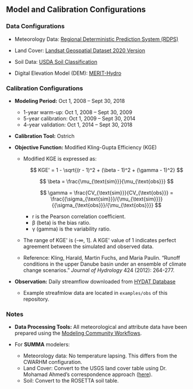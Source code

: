 ## Model and Calibration Configurations

### Data Configurations

- Meteorology Data: [Regional Deterministic Prediction System (RDPS)](https://github.com/kasra-keshavarz/datatool/tree/main/scripts/eccc-rdrs) 
  
- Land Cover: [Landsat Geospatial Dataset 2020 Version](https://github.com/kasra-keshavarz/gistool/tree/main/landsat)
  
- Soil Data: [USDA Soil Classification](https://hydroshare.org/resource/1361509511e44adfba814f6950c6e742/)  

- Digital Elevation Model (DEM): [MERIT-Hydro](https://doi.org/10.1029/2019WR024873)

### Calibration Configurations

- **Modeling Period:** Oct 1, 2008 – Sept 30, 2018  
  - 1-year warm-up: Oct 1, 2008 – Sept 30, 2009
  - 5-year calibration: Oct 1, 2009 – Sept 30, 2014
  - 4-year validation: Oct 1, 2014 – Sept 30, 2018

- **Calibration Tool:** Ostrich

- **Objective Function:** Modified Kling-Gupta Efficiency (KGE)
  - Modified KGE is expressed as:

    $$
    KGE' = 1 - \sqrt{(r - 1)^2 + (\beta - 1)^2 + (\gamma - 1)^2}
    $$

    $$
    \beta = \frac{\mu_{\text{sim}}}{\mu_{\text{obs}}}
    $$

    $$
    \gamma = \frac{CV_{\text{sim}}}{CV_{\text{obs}}} = \frac{{\sigma_{\text{sim}}}/{\mu_{\text{sim}}}}{{\sigma_{\text{obs}}}/{\mu_{\text{obs}}}}
    $$

    - r is the Pearson correlation coefficient.
    - β (beta) is the bias ratio.
    - γ (gamma) is the variability ratio.

  - The range of KGE' is \(-∞, 1]\. A KGE' value of 1 indicates perfect agreement between the simulated and observed data.

  - Reference: Kling, Harald, Martin Fuchs, and Maria Paulin. “Runoff conditions in the upper Danube basin under an ensemble of climate change scenarios.” *Journal of Hydrology* 424 (2012): 264-277.

- **Observation:** Daily streamflow downloaded from [HYDAT Database](https://wateroffice.ec.gc.ca/mainmenu/historical_data_index_e.html)
  - Example streafmlow data are located in `examples/obs` of this repository.
  
### Notes
 
- **Data Processing Tools:** All meteorological and attribute data have been prepared using the [Modeling Community Workflows](https://github.com/kasra-keshavarz/community-modelling-workflow-training.git). 
   
- For **SUMMA** modelers: 
  - Meteorology data: No temperature lapsing. This differs from the CWARHM configuration.
  - Land Cover: Convert to the USGS land cover table using Dr. Mohamad Ahmed’s correspondence approach ([here](https://github.com/MIsmlAhmed/MAF/blob/main/03_model_specific_component/03_summa/write_summa_files.ipynb)).
  - Soil: Convert to the ROSETTA soil table.
